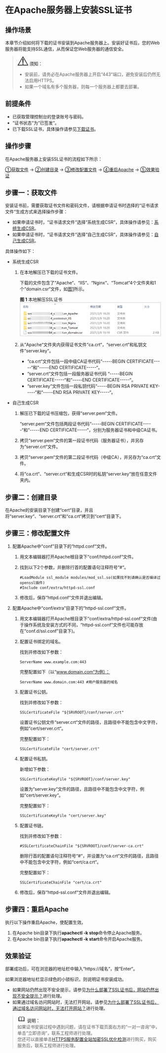 # 在Apache服务器上安装SSL证书<a name="ZH-CN_TOPIC_0171809252"></a>

## 操作场景<a name="section14208195416611"></a>

本章节介绍如何将下载的证书安装到Apache服务器上。安装好证书后，您的Web服务器将能支持SSL通信，从而保证您Web服务器的通信安全。

>![](public_sys-resources/icon-notice.gif) **须知：**   
>-   安装前，请务必在Apache服务器上开启“443“端口，避免安装后仍然无法启用HTTPS。  
>-   如果一个域名有多个服务器，则每一个服务器上都要去部署。  

## 前提条件<a name="section171927174218"></a>

-   已获取管理控制台的登录账号与密码。
-   “证书状态“为“已签发“。
-   已下载SSL证书，具体操作请参见[下载证书](下载证书.md)。

## 操作步骤<a name="section6411655151013"></a>

在Apache服务器上安装SSL证书的流程如下所示：

[①获取文件](#section13170712181812)  →  [②创建目录](#section33321255183)  →  [③修改配置文件](#section5388193419188)  →  [④重启Apache](#section19278184418180)  →  [⑤效果验证](#section1412995185116)

## 步骤一：获取文件<a name="section13170712181812"></a>

安装证书前，需要获取证书文件和密码文件，请根据申请证书时选择的“证书请求文件“生成方式来选择操作步骤：

-   如果申请证书时，“证书请求文件“选择“系统生成CSR“，具体操作请参见：[系统生成CSR](#li1836951018198)。
-   如果申请证书时，“证书请求文件“选择“自己生成CSR“，具体操作请参见：[自己生成CSR](#li19371171014199)。

具体操作如下：

-   <a name="li1836951018198"></a>系统生成CSR
    1.  在本地解压已下载的证书文件。

        下载的文件包含了“Apache“、“IIS“、“Nginx“、“Tomcat“4个文件夹和1个“domain.csr“文件，如[图1](#zh-cn_topic_0171809250_zh-cn_topic_0110866190_fdd76c20249e24d95b7a52872f72f84fd)所示。

        **图 1**  本地解压SSL证书<a name="zh-cn_topic_0171809250_zh-cn_topic_0110866190_fdd76c20249e24d95b7a52872f72f84fd"></a>  
        ![](figures/本地解压SSL证书.png "本地解压SSL证书")

    2.  从“Apache“文件夹内获得证书文件“ca.crt“，“server.crt“和私钥文件“server.key“。
        -   “ca.crt“文件包括一段中级CA证书代码“-----BEGIN CERTIFICATE-----“和“-----END CERTIFICATE-----“。
        -   “server.crt“文件包括一段服务器证书代码  “-----BEGIN CERTIFICATE-----“和“-----END CERTIFICATE-----“。
        -   “server.key“文件包括一段私钥代码“-----BEGIN RSA PRIVATE KEY-----“和“-----END RSA PRIVATE KEY-----“。


-   <a name="li19371171014199"></a>自己生成CSR
    1.  解压已下载的证书压缩包，获得“server.pem“文件。

        “server.pem“文件包括两段证书代码“-----BEGIN CERTIFICATE-----“和“-----END CERTIFICATE-----“，分别为服务器证书和中级CA证书。

    2.  拷贝“server.pem“文件的第一段证书代码（服务器证书），并另存为“server.crt“文件。
    3.  拷贝“server.pem“文件的第二段证书代码（中级CA），并另存为“ca.crt“文件。
    4.  将“ca.crt“、“server.crt“和生成CSR时的私钥“server.key“放在任意文件夹内。


## 步骤二：创建目录<a name="section33321255183"></a>

在Apache的安装目录下创建“cert“目录，并且将“server.key“、“server.crt“和“ca.crt“拷贝到“cert“目录下。

## 步骤三：修改配置文件<a name="section5388193419188"></a>

1.  配置Apache中“conf”目录下的“httpd.conf“文件。
    1.  用文本编辑器打开Apache根目录下“conf/httpd.conf“文件。
    2.  找到以下2个参数，并删除行首的配置语句注释符号“\#“。

        ```
        #LoadModule ssl_module modules/mod_ssl.so(如果找不到请确认是否编译过openssl插件)
        #Include conf/extra/httpd-ssl.conf
        ```

    3.  修改后，保存“httpd.conf“文件并退出编辑。

2.  配置Apache中“conf/extra”目录下的“httpd-ssl.conf“文件。
    1.  用文本编辑器打开Apache根目录下“conf/extra/httpd-ssl.conf“文件\(由于操作系统及安装方式的不同，“httpd-ssl.conf“文件也可能存放在“conf.d/ssl.conf”目录下\)。
    2.  配置证书绑定的域名。

        找到并修改如下参数：

        ```
        ServerName www.example.com:443 
        ```

        完整配置如下（以“www.domain.com“为例）：

        ```
        ServerName www.domain.com:443 #用户服务器的域名
        ```

    3.  配置证书公钥。

        找到并修改如下参数：

        ```
        SSLCertificateFile "${SRVROOT}/conf/server.crt" 
        ```

        设置证书公钥文件“server.crt“文件的路径，且路径中不能包含中文字符，例如“cert/server.crt“。

        完整配置如下：

        ```
        SSLCertificateFile "cert/server.crt"
        ```

    4.  配置证书私钥。

        新增如下参数：

        ```
        SSLCertificateKeyFile "${SRVROOT}/conf/server.key" 
        ```

        设置为“server.key“文件的路径，且路径中不能包含中文字符，例如“cert/server.key“。

        完整配置如下：

        ```
        SSLCertificateKeyFile "cert/server.key"
        ```

    5.  配置证书链。

        找到并修改如下参数：

        ```
        #SSLCertificateChainFile "${SRVROOT}/conf/server-ca.crt" 
        ```

        删除行首的配置语句注释符号“\#“，并设置为“ca.crt“文件的路径，且路径中不能包含中文字符，例如“cert/ca.crt“。

        完整配置如下：

        ```
        SSLCertificateChainFile "cert/ca.crt"
        ```

    6.  修改后，保存“httpd-ssl.conf“文件并退出编辑。


## 步骤四：重启Apache<a name="section19278184418180"></a>

执行以下操作重启Apache，使配置生效。

1.  在Apache bin目录下执行**apachectl -k stop**命令停止Apache服务。
2.  在Apache bin目录下执行**apachectl -k start**命令开启Apache服务。

## 效果验证<a name="section1412995185116"></a>

部署成功后，可在浏览器的地址栏中输入“https://域名“，按“Enter“。

如果浏览器地址栏显示绿色的小锁标识，则说明证书安装成功。

-   如果网站仍然出现不安全提示，请参见[为什么部署了SSL证书后，网站仍然出现不安全提示？](https://support.huaweicloud.com/scm_faq/scm_01_0098.html)进行处理。
-   如果通过域名访问网站时，无法打开网站，请参见[为什么部署了SSL证书后，通过域名访问网站时，无法打开网站？](https://support.huaweicloud.com/scm_faq/scm_01_0099.html)进行处理。

>![](public_sys-resources/icon-note.gif) **说明：**   
>如果证书安装过程中遇到问题，请在证书下载页面右方的“一对一咨询“中，单击“立即咨询“，联系工程师进行处理。  
>您还可以直接单击[HTTPS服务配置全站加密SSL优化检测](https://market.huaweicloud.com/product/00301-120142-0--0)进行购买，购买服务后，联系工程师进行处理。  

